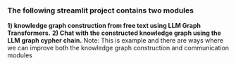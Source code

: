 ### The following streamlit project contains two modules
**1) knowledge graph construction from free text using LLM Graph Transformers.**
**2) Chat with the constructed knowledge graph using the LLM graph cypher chain.**
Note: This is example and there are ways where we can improve both the knowledge graph construction and communication modules

 
